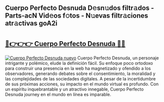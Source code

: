 ## Cuerpo Perfecto Desnuda D𝚎sn𝚞dos filtr𝚊dos - Parts-acN Vid𝚎os f𝚘tos - N𝚞evas filtr𝚊ciones atr𝚊ctivas goA2i

# <h2><a href="http://mb7ytc.tromn.icu/?c=Cuerpo+Perfecto+Desnuda">🔗👉👉👉 Cuerpo Perfecto Desnuda 🔗🔗</a></h2>

[![Cuerpo Perfecto Desnuda nuevo](https://i.imgur.com/pEAQMta.gif)](http://mb7ytc.tromn.icu/?c=Cuerpo+Perfecto+Desnuda)
Cuerpo Perfecto Desnuda, un personaje intrigante y polémico, elude la definición fácil. Su enfoque poco ortodoxo para construir una presencia en la web ha magnetizado y ofendido a los observadores, generando debates sobre el consentimiento, la moralidad y las complejidades de las sociedades digitales. A pesar de la incertidumbre de sus próximas acciones, su impacto en el mundo virtual es profundo. Con un espíritu inquebrantable y un atractivo innegable, Cuerpo Perfecto Desnuda journey en el mundo en línea es imparable.
